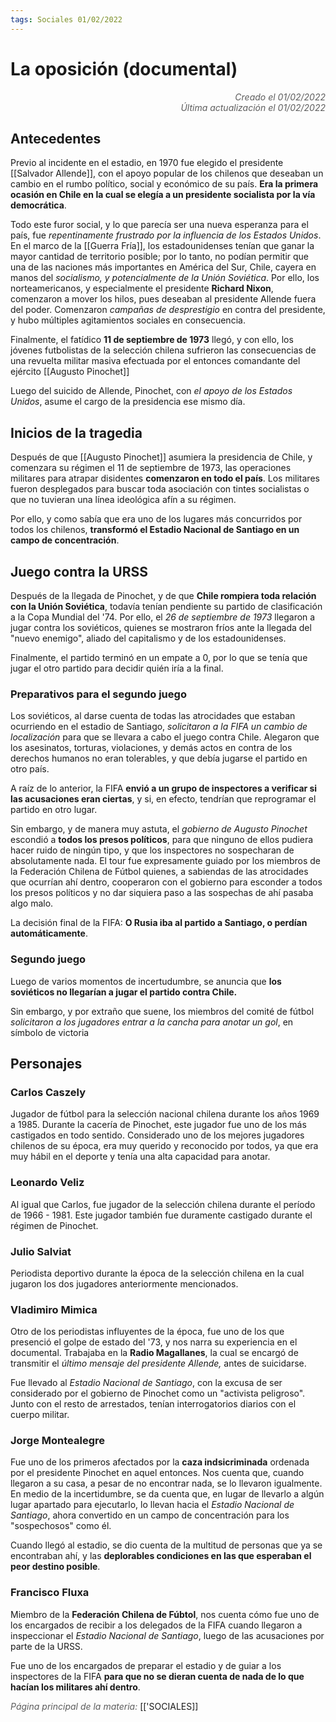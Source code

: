 ```yaml
---
tags: Sociales 01/02/2022
---
```


# La oposición (documental)
<div style="text-align: right; opacity: 0.7; font-style: italic;">Creado el 01/02/2022</div>
<div style="text-align: right; opacity: 0.7; font-style: italic;">Última actualización el 01/02/2022</div>

## Antecedentes 

Previo al incidente en el estadio, en 1970 fue elegido el presidente [[Salvador Allende]], con el apoyo popular de los chilenos que deseaban un cambio en el rumbo político, social y económico de su país. **Era la primera ocasión en Chile en la cual se elegía a un presidente socialista por la vía democrática**.

Todo este furor social, y lo que parecía ser una nueva esperanza para el país, fue *repentinamente frustrado por la influencia de los Estados Unidos*. En el marco de la [[Guerra Fría]], los estadounidenses tenían que ganar la mayor cantidad de territorio posible; por lo tanto, no podían permitir que una de las naciones más importantes en América del Sur, Chile, cayera en manos del *socialismo, y potencialmente de la Unión Soviética*.
Por ello, los norteamericanos, y especialmente el presidente **Richard Nixon**, comenzaron a mover los hilos, pues deseaban al presidente Allende fuera del poder. Comenzaron *campañas de desprestigio* en contra del presidente, y hubo múltiples agitamientos sociales en consecuencia.

Finalmente, el fatídico **11 de septiembre de 1973** llegó, y con ello, los jóvenes futbolistas de la selección chilena sufrieron las consecuencias de una revuelta militar masiva efectuada por el entonces comandante del ejército [[Augusto Pinochet]]

Luego del suicido de Allende, Pinochet, con *el apoyo de los Estados Unidos*, asume el cargo de la presidencia ese mismo día.

## Inicios de la tragedia

Después de que [[Augusto Pinochet]] asumiera la presidencia de Chile, y comenzara su régimen el 11 de septiembre de 1973, las operaciones militares para atrapar disidentes **comenzaron en todo el país**. Los militares fueron desplegados para buscar toda asociación con tintes socialistas o que no tuvieran una línea ideológica afín a su régimen.

Por ello, y como sabía que era uno de los lugares más concurridos por todos los chilenos, **transformó el Estadio Nacional de Santiago en un campo de concentración**.

## Juego contra la URSS

Después de la llegada de Pinochet, y de que **Chile rompiera toda relación con la Unión Soviética**, todavía tenían pendiente su partido de clasificación a la Copa Mundial del '74. Por ello, el *26 de septiembre de 1973* llegaron a jugar contra los soviéticos, quienes se mostraron fríos ante la llegada del "nuevo enemigo", aliado del capitalismo y de los estadounidenses.

Finalmente, el partido terminó en un empate a 0, por lo que se tenía que jugar el otro partido para decidir quién iría a la final.

### Preparativos para el segundo juego

Los soviéticos, al darse cuenta de todas las atrocidades que estaban ocurriendo en el estadio de Santiago, *solicitaron a la FIFA un cambio de localización* para que se llevara a cabo el juego contra Chile. Alegaron que los asesinatos, torturas, violaciones, y demás actos en contra de los derechos humanos no eran tolerables, y que debía jugarse el partido en otro país.

A raíz de lo anterior, la FIFA **envió a un grupo de inspectores a verificar si las acusaciones eran ciertas**, y si, en efecto, tendrían que reprogramar el partido en otro lugar.

Sin embargo, y de manera muy astuta, el *gobierno de Augusto Pinochet* escondió a **todos los presos políticos**, para que ninguno de ellos pudiera hacer ruido de ningún tipo, y que los inspectores no sospecharan de absolutamente nada. El tour fue expresamente guiado por los miembros de la Federación Chilena de Fútbol quienes, a sabiendas de las atrocidades que ocurrían ahí dentro, cooperaron con el gobierno para esconder a todos los presos políticos y no dar siquiera paso a las sospechas de ahí pasaba algo malo.

La decisión final de la FIFA: **O Rusia iba al partido a Santiago, o perdían automáticamente**.

### Segundo juego

Luego de varios momentos de incertudumbre, se anuncia que **los soviéticos no llegarían a jugar el partido contra Chile.**

Sin embargo, y por extraño que suene, los miembros del comité de fútbol *solicitaron a los jugadores entrar a la cancha para anotar un gol*, en símbolo de victoria

## Personajes

### Carlos Caszely

Jugador de fútbol para la selección nacional chilena durante los años 1969 a 1985. Durante la cacería de Pinochet, este jugador fue uno de los más castigados en todo sentido.
Considerado uno de los mejores jugadores chilenos de su época, era muy querido y reconocido por todos, ya que era muy hábil en el deporte y tenía una alta capacidad para anotar.

### Leonardo Veliz

Al igual que Carlos, fue jugador de la selección chilena durante el período de 1966 - 1981. Este jugador también fue duramente castigado durante el régimen de Pinochet.

### Julio Salviat

Periodista deportivo durante la época de la selección chilena en la cual jugaron los dos jugadores anteriormente mencionados. 

### Vladimiro Mimica

Otro de los periodistas influyentes de la época, fue uno de los que presenció el golpe de estado del '73, y nos narra su experiencia en el documental. Trabajaba en la **Radio Magallanes**, la cual se encargó de transmitir el *último mensaje del presidente Allende,* antes de suicidarse.

Fue llevado al *Estadio Nacional de Santiago*, con la excusa de ser considerado por el gobierno de Pinochet como un "activista peligroso". Junto con el resto de arrestados, tenían interrogatorios diarios con el cuerpo militar.

### Jorge Montealegre

Fue uno de los primeros afectados por la **caza indsicriminada** ordenada por el presidente Pinochet en aquel entonces. 
Nos cuenta que, cuando llegaron a su casa, a pesar de no encontrar nada, se lo llevaron igualmente. En medio de la incertidumbre, se da cuenta que, en lugar de llevarlo a algún lugar apartado para ejecutarlo, lo llevan hacia el *Estadio Nacional de Santiago*, ahora convertido en un campo de concentración para los "sospechosos" como él.

Cuando llegó al estadio, se dio cuenta de la multitud de personas que ya se encontraban ahí, y las **deplorables condiciones en las que esperaban el peor destino posible**.

### Francisco Fluxa

Miembro de la **Federación Chilena de Fúbtol**, nos cuenta cómo fue uno de los encargados de recibir a los delegados de la FIFA cuando llegaron a inspeccionar el *Estadio Nacional de Santiago*, luego de las acusaciones por parte de la URSS.

Fue uno de los encargados de preparar el estadio y de guiar a los inspectores de la FIFA **para que no se dieran cuenta de nada de lo que hacían los militares ahí dentro**.

<span style="opacity: 0.7; font-style: italic;">Página principal de la materia:</span> [['SOCIALES]]